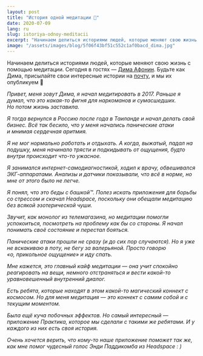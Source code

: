 ```yaml
---
layout: post
title: "История одной медитации 📜"
date: 2020-07-09
lang: ru
slug: istoriya-odnoy-meditacii
excerpt: "Начинаем делиться историями людей, которые меняют свою жизнь с помощью медитации."
image: "/assets/images/blog/5f06f43bf51c552c1af0bacd_dima.jpg"
---
```


Начинаем делиться историями людей, которые меняют свою жизнь с помощью медитации. Сегодня в гостях — [Дима Афонин](http://facebook.com/dima.afonin). Будьте как Дима, присылайте свои интересные истории на [почту](mailto:hi@praktika.app?subject=%D0%98%D1%81%D1%82%D0%BE%D1%80%D0%B8%D1%8F%20%D0%BE%D0%B4%D0%BD%D0%BE%D0%B9%20%D0%BC%D0%B5%D0%B4%D0%B8%D1%82%D0%B0%D1%86%D0%B8%D0%B8), и мы их опубликуем 🤗

*Привет, меня зовут Дима, я начал медитировать в 2017. Раньше я думал, что это какая-то фигня для наркоманов и сумасшедших. Но потом жизнь заставила.*

*Я тогда вернулся в Россию после года в Таиланде и начал делать свой бизнес. Всё так бесило, что у меня начались панические атаки и мнимая сердечная аритмия.*

*Я не мог нормально работать и отдыхать. А когда, выжатый, падал на подушку, меня начинало трясти и подкидывать от ощущения, будто внутри происходит что-то ужасное.*

*Я занимался интернет-самодиагностикой, ходил к врачу, обвешивался ЭКГ-аппаратами. Анализы и датчики показывали, что всё в норме, но мне от этого было не легче.*

*Я понял, что это беды с башкой™️. Полез искать приложения для борьбы со стрессом и скачал Headspace, поскольку они обещали медитацию без всякой эзотерической чуши.*

*Звучит, как монолог из телемагазина, но медитации помогли успокоиться, посмотреть на проблему как бы со стороны. Я начал понимать своё состояние и перестал бояться.*

*Панические атаки прошли не сразу (и до сих пор случаются). Но я уже не вскакиваю в поту, не бегу за валерьяной. Просто говорю «о, прикольное ощущение» и иду спать.*

*Мне кажется, это главный кайф медитации — она учит спокойно реагировать на вещи, немного отстраняться и вести какой-то уравновешенный внутренний диалог.*

*Есть ребята, которые находят в этом какой-то магический коннект с космосом. Но для меня медитация — это коннект с самим собой и с текущим моментом.*

*Была ещё куча побочных эффектов. Но самый интересный — приложение Практика, которое мы сделали с такими же ребятами. И у каждого из них есть своя история.*

*Очень хочется верить, что кому-то наше приложение поможет так же, как мне помог чудесный голос Энди Паддикомба из Headspace : )*